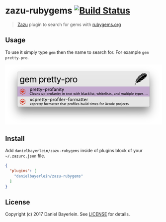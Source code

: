 # zazu-rubygems [![Build Status](https://travis-ci.org/danielbayerlein/zazu-rubygems.svg?branch=master)](https://travis-ci.org/danielbayerlein/zazu-rubygems)

> [Zazu](https://github.com/tinytacoteam/zazu) plugin to search for gems with [rubygems.org](https://rubygems.org)

## Usage

To use it simply type `gem` then the name to search for. For example `gem pretty-pro`.

![screenshot](./screenshot.png)

## Install

Add `danielbayerlein/zazu-rubygems` inside of plugins block of your `~/.zazurc.json` file.

```json
{
  "plugins": [
    "danielbayerlein/zazu-rubygems"
  ]
}
```

## License

Copyright (c) 2017 Daniel Bayerlein. See [LICENSE](./LICENSE.md) for details.
